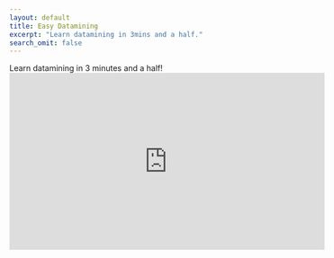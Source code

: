 ```yaml
---
layout: default
title: Easy Datamining  
excerpt: "Learn datamining in 3mins and a half."
search_omit: false
---
```


<article>Learn datamining in 3 minutes and a half!</article>

<iframe width="560" height="315" src="https://www.youtube.com/embed/dQw4w9WgXcQ?rel=0&autoplay=1" frameborder="0" allowfullscreen></iframe>
